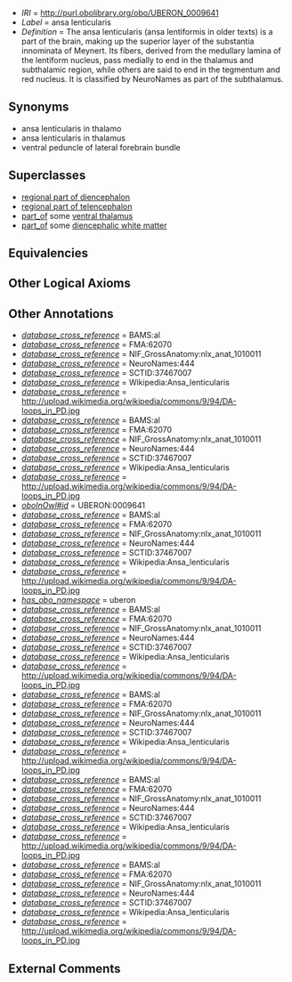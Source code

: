  * *IRI* = http://purl.obolibrary.org/obo/UBERON_0009641
 * *Label* = ansa lenticularis
 * *Definition* = The ansa lenticularis (ansa lentiformis in older texts) is a part of the brain, making up the superior layer of the substantia innominata of Meynert. Its fibers, derived from the medullary lamina of the lentiform nucleus, pass medially to end in the thalamus and subthalamic region, while others are said to end in the tegmentum and red nucleus. It is classified by NeuroNames as part of the subthalamus.

## Synonyms

 * ansa lenticularis in thalamo
 * ansa lenticularis in thalamus
 * ventral peduncle of lateral forebrain bundle

## Superclasses

 * [regional part of diencephalon](../../UBERON/84/UBERON_0002784.md)
 * [regional part of telencephalon](../../UBERON/91/UBERON_0002791.md)
 * [part_of](../../BFO/50/BFO_0000050.md) some [ventral thalamus](../../UBERON/00/UBERON_0001900.md)
 * [part_of](../../BFO/50/BFO_0000050.md) some [diencephalic white matter](../../UBERON/31/UBERON_0003931.md)

## Equivalencies


## Other Logical Axioms


## Other Annotations

 * *[database_cross_reference](../../ef/oboInOwl#hasDbXref.md)* = BAMS:al
 * *[database_cross_reference](../../ef/oboInOwl#hasDbXref.md)* = FMA:62070
 * *[database_cross_reference](../../ef/oboInOwl#hasDbXref.md)* = NIF_GrossAnatomy:nlx_anat_1010011
 * *[database_cross_reference](../../ef/oboInOwl#hasDbXref.md)* = NeuroNames:444
 * *[database_cross_reference](../../ef/oboInOwl#hasDbXref.md)* = SCTID:37467007
 * *[database_cross_reference](../../ef/oboInOwl#hasDbXref.md)* = Wikipedia:Ansa_lenticularis
 * *[database_cross_reference](../../ef/oboInOwl#hasDbXref.md)* = http://upload.wikimedia.org/wikipedia/commons/9/94/DA-loops_in_PD.jpg
 * *[database_cross_reference](../../ef/oboInOwl#hasDbXref.md)* = BAMS:al
 * *[database_cross_reference](../../ef/oboInOwl#hasDbXref.md)* = FMA:62070
 * *[database_cross_reference](../../ef/oboInOwl#hasDbXref.md)* = NIF_GrossAnatomy:nlx_anat_1010011
 * *[database_cross_reference](../../ef/oboInOwl#hasDbXref.md)* = NeuroNames:444
 * *[database_cross_reference](../../ef/oboInOwl#hasDbXref.md)* = SCTID:37467007
 * *[database_cross_reference](../../ef/oboInOwl#hasDbXref.md)* = Wikipedia:Ansa_lenticularis
 * *[database_cross_reference](../../ef/oboInOwl#hasDbXref.md)* = http://upload.wikimedia.org/wikipedia/commons/9/94/DA-loops_in_PD.jpg
 * *[oboInOwl#id](../../id/oboInOwl#id.md)* = UBERON:0009641
 * *[database_cross_reference](../../ef/oboInOwl#hasDbXref.md)* = BAMS:al
 * *[database_cross_reference](../../ef/oboInOwl#hasDbXref.md)* = FMA:62070
 * *[database_cross_reference](../../ef/oboInOwl#hasDbXref.md)* = NIF_GrossAnatomy:nlx_anat_1010011
 * *[database_cross_reference](../../ef/oboInOwl#hasDbXref.md)* = NeuroNames:444
 * *[database_cross_reference](../../ef/oboInOwl#hasDbXref.md)* = SCTID:37467007
 * *[database_cross_reference](../../ef/oboInOwl#hasDbXref.md)* = Wikipedia:Ansa_lenticularis
 * *[database_cross_reference](../../ef/oboInOwl#hasDbXref.md)* = http://upload.wikimedia.org/wikipedia/commons/9/94/DA-loops_in_PD.jpg
 * *[has_obo_namespace](../../ce/oboInOwl#hasOBONamespace.md)* = uberon
 * *[database_cross_reference](../../ef/oboInOwl#hasDbXref.md)* = BAMS:al
 * *[database_cross_reference](../../ef/oboInOwl#hasDbXref.md)* = FMA:62070
 * *[database_cross_reference](../../ef/oboInOwl#hasDbXref.md)* = NIF_GrossAnatomy:nlx_anat_1010011
 * *[database_cross_reference](../../ef/oboInOwl#hasDbXref.md)* = NeuroNames:444
 * *[database_cross_reference](../../ef/oboInOwl#hasDbXref.md)* = SCTID:37467007
 * *[database_cross_reference](../../ef/oboInOwl#hasDbXref.md)* = Wikipedia:Ansa_lenticularis
 * *[database_cross_reference](../../ef/oboInOwl#hasDbXref.md)* = http://upload.wikimedia.org/wikipedia/commons/9/94/DA-loops_in_PD.jpg
 * *[database_cross_reference](../../ef/oboInOwl#hasDbXref.md)* = BAMS:al
 * *[database_cross_reference](../../ef/oboInOwl#hasDbXref.md)* = FMA:62070
 * *[database_cross_reference](../../ef/oboInOwl#hasDbXref.md)* = NIF_GrossAnatomy:nlx_anat_1010011
 * *[database_cross_reference](../../ef/oboInOwl#hasDbXref.md)* = NeuroNames:444
 * *[database_cross_reference](../../ef/oboInOwl#hasDbXref.md)* = SCTID:37467007
 * *[database_cross_reference](../../ef/oboInOwl#hasDbXref.md)* = Wikipedia:Ansa_lenticularis
 * *[database_cross_reference](../../ef/oboInOwl#hasDbXref.md)* = http://upload.wikimedia.org/wikipedia/commons/9/94/DA-loops_in_PD.jpg
 * *[database_cross_reference](../../ef/oboInOwl#hasDbXref.md)* = BAMS:al
 * *[database_cross_reference](../../ef/oboInOwl#hasDbXref.md)* = FMA:62070
 * *[database_cross_reference](../../ef/oboInOwl#hasDbXref.md)* = NIF_GrossAnatomy:nlx_anat_1010011
 * *[database_cross_reference](../../ef/oboInOwl#hasDbXref.md)* = NeuroNames:444
 * *[database_cross_reference](../../ef/oboInOwl#hasDbXref.md)* = SCTID:37467007
 * *[database_cross_reference](../../ef/oboInOwl#hasDbXref.md)* = Wikipedia:Ansa_lenticularis
 * *[database_cross_reference](../../ef/oboInOwl#hasDbXref.md)* = http://upload.wikimedia.org/wikipedia/commons/9/94/DA-loops_in_PD.jpg
 * *[database_cross_reference](../../ef/oboInOwl#hasDbXref.md)* = BAMS:al
 * *[database_cross_reference](../../ef/oboInOwl#hasDbXref.md)* = FMA:62070
 * *[database_cross_reference](../../ef/oboInOwl#hasDbXref.md)* = NIF_GrossAnatomy:nlx_anat_1010011
 * *[database_cross_reference](../../ef/oboInOwl#hasDbXref.md)* = NeuroNames:444
 * *[database_cross_reference](../../ef/oboInOwl#hasDbXref.md)* = SCTID:37467007
 * *[database_cross_reference](../../ef/oboInOwl#hasDbXref.md)* = Wikipedia:Ansa_lenticularis
 * *[database_cross_reference](../../ef/oboInOwl#hasDbXref.md)* = http://upload.wikimedia.org/wikipedia/commons/9/94/DA-loops_in_PD.jpg

## External Comments


